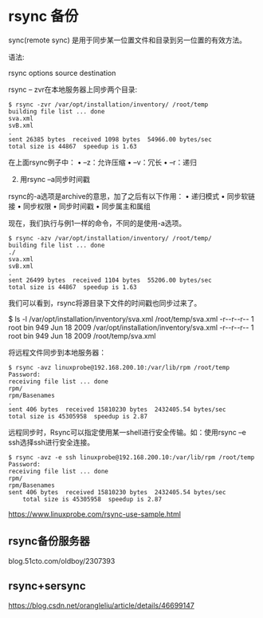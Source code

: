 ﻿# rsync 备份

sync(remote sync) 是用于同步某一位置文件和目录到另一位置的有效方法。

语法:

rsync options source destination



rsync – zvr在本地服务器上同步两个目录:

    $ rsync -zvr /var/opt/installation/inventory/ /root/temp
    building file list ... done
    sva.xml
    svB.xml
    .
    sent 26385 bytes  received 1098 bytes  54966.00 bytes/sec
    total size is 44867  speedup is 1.63
    
在上面rsync例子中：
• –z：允许压缩
• –v：冗长
• –r：递归

2. 用rsync –a同步时间戳

rsync的-a选项是archive的意思，加了之后有以下作用：
• 递归模式
• 同步软链接
• 同步权限
• 同步时间戳
• 同步属主和属组


现在，我们执行与例1一样的命令，不同的是使用-a选项。

    $ rsync -azv /var/opt/installation/inventory/ /root/temp/
    building file list ... done
    ./
    sva.xml
    svB.xml
    .
    sent 26499 bytes  received 1104 bytes  55206.00 bytes/sec
    total size is 44867  speedup is 1.63

我们可以看到，rsync将源目录下文件的时间戳也同步过来了。

$ ls -l /var/opt/installation/inventory/sva.xml /root/temp/sva.xml
-r--r--r-- 1 root  bin  949 Jun 18  2009 /var/opt/installation/inventory/sva.xml
-r--r--r-- 1 root  bin  949 Jun 18  2009 /root/temp/sva.xml


将远程文件同步到本地服务器：

    $ rsync -avz linuxprobe@192.168.200.10:/var/lib/rpm /root/temp
    Password:
    receiving file list ... done
    rpm/
    rpm/Basenames
    .
    sent 406 bytes  received 15810230 bytes  2432405.54 bytes/sec
    total size is 45305958  speedup is 2.87
    
远程同步时，Rsync可以指定使用某一shell进行安全传输。如：使用rsync –e ssh选择ssh进行安全连接。

    $ rsync -avz -e ssh linuxprobe@192.168.200.10:/var/lib/rpm /root/temp
    Password:
    receiving file list ... done
    rpm/
    rpm/Basenames
    sent 406 bytes  received 15810230 bytes  2432405.54 bytes/sec
        total size is 45305958  speedup is 2.87
        
        
https://www.linuxprobe.com/rsync-use-sample.html

## rsync备份服务器 ##
blog.51cto.com/oldboy/2307393

    
    
  

    

rsync+sersync
-------------

https://blog.csdn.net/orangleliu/article/details/46699147


